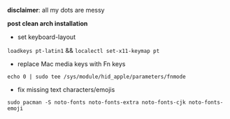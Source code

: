 **disclaimer**: all my dots are messy

**post clean arch installation**

- set keyboard-layout

`loadkeys pt-latin1` && `localectl set-x11-keymap pt`

- replace Mac media keys with Fn keys

`echo 0 | sudo tee /sys/module/hid_apple/parameters/fnmode`

- fix missing text characters/emojis

`sudo pacman -S noto-fonts noto-fonts-extra noto-fonts-cjk noto-fonts-emoji`
